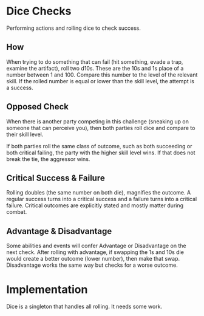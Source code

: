 # Dice Checks
Performing actions and rolling dice to check success.

## How
When trying to do something that can fail (hit something, evade a trap, examine the artifact), roll two d10s. These are the 10s and 1s place of a number between 1 and 100. Compare this number to the level of the relevant skill. If the rolled number is equal or lower than the skill level, the attempt is a success.

## Opposed Check
When there is another party competing in this challenge (sneaking up on someone that can perceive you), then both parties roll dice and compare to their skill level.

If both parties roll the same class of outcome, such as both succeeding or both critical failing, the party with the higher skill level wins. If that does not break the tie, the aggressor wins.

## Critical Success & Failure
Rolling doubles (the same number on both die), magnifies the outcome. A regular success turns into a critical success and a failure turns into a critical failure. Critical outcomes are explicitly stated and mostly matter during combat.

## Advantage & Disadvantage
Some abilities and events will confer Advantage or Disadvantage on the next check. After rolling with advantage, if swapping the 1s and 10s die would create a better outcome (lower number), then make that swap. Disadvantage works the same way but checks for a worse outcome.

# Implementation
Dice is a singleton that handles all rolling. It needs some work.
